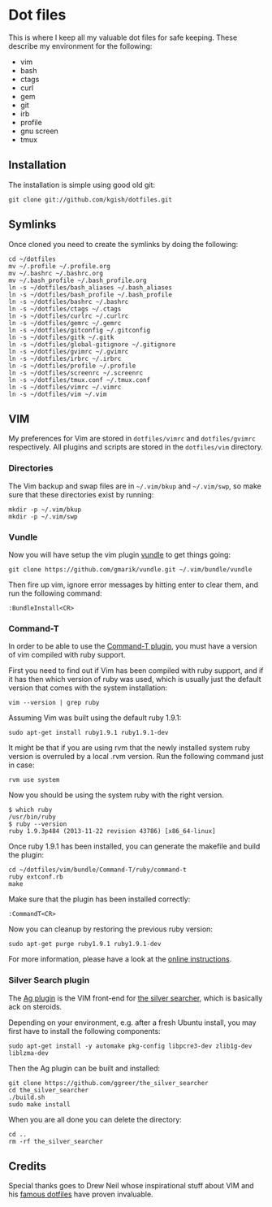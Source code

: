 # Dot files

This is where I keep all my valuable dot files for safe keeping. These describe my environment for the following:

* vim
* bash
* ctags
* curl
* gem
* git
* irb
* profile
* gnu screen
* tmux

## Installation

The installation is simple using good old git:

    git clone git://github.com/kgish/dotfiles.git

## Symlinks

Once cloned you need to create the symlinks by doing the following:

    cd ~/dotfiles
    mv ~/.profile ~/.profile.org
    mv ~/.bashrc ~/.bashrc.org
    mv ~/.bash_profile ~/.bash_profile.org
    ln -s ~/dotfiles/bash_aliases ~/.bash_aliases
    ln -s ~/dotfiles/bash_profile ~/.bash_profile
    ln -s ~/dotfiles/bashrc ~/.bashrc
    ln -s ~/dotfiles/ctags ~/.ctags
    ln -s ~/dotfiles/curlrc ~/.curlrc
    ln -s ~/dotfiles/gemrc ~/.gemrc
    ln -s ~/dotfiles/gitconfig ~/.gitconfig
    ln -s ~/dotfiles/gitk ~/.gitk
    ln -s ~/dotfiles/global-gitignore ~/.gitignore
    ln -s ~/dotfiles/gvimrc ~/.gvimrc
    ln -s ~/dotfiles/irbrc ~/.irbrc
    ln -s ~/dotfiles/profile ~/.profile
    ln -s ~/dotfiles/screenrc ~/.screenrc
    ln -s ~/dotfiles/tmux.conf ~/.tmux.conf
    ln -s ~/dotfiles/vimrc ~/.vimrc
    ln -s ~/dotfiles/vim ~/.vim

## VIM

My preferences for Vim are stored in `dotfiles/vimrc` and `dotfiles/gvimrc` respectively. All plugins and scripts are stored in the `dotfiles/vim` directory.

### Directories

The Vim backup and swap files are in `~/.vim/bkup` and `~/.vim/swp`, so make sure that these directories exist by running:

    mkdir -p ~/.vim/bkup
    mkdir -p ~/.vim/swp
    
### Vundle

Now you will have setup the vim plugin [vundle][vundle] to get things going:

    git clone https://github.com/gmarik/vundle.git ~/.vim/bundle/vundle

Then fire up vim, ignore error messages by hitting enter to clear them, and run the following command:

    :BundleInstall<CR>

### Command-T

In order to be able to use the [Command-T plugin][commandt], you must have a version of vim compiled with ruby support. 

First you need to find out if Vim has been compiled with ruby support, and if it has then which version of ruby was used, which is usually just the default version that comes with the system installation:

    vim --version | grep ruby

Assuming Vim was built using the default ruby 1.9.1:

    sudo apt-get install ruby1.9.1 ruby1.9.1-dev
    
It might be that if you are using rvm that the newly installed system ruby version is overruled by a local .rvm version. Run the following command just in case:

    rvm use system
    
Now you should be using the system ruby with the right version.

    $ which ruby
    /usr/bin/ruby
    $ ruby --version
    ruby 1.9.3p484 (2013-11-22 revision 43786) [x86_64-linux]
    
Once ruby 1.9.1 has been installed, you can generate the makefile and build the plugin:

    cd ~/dotfiles/vim/bundle/Command-T/ruby/command-t
    ruby extconf.rb
    make
    
Make sure that the plugin has been installed correctly:

    :CommandT<CR>
    
Now you can cleanup by restoring the previous ruby version:

    sudo apt-get purge ruby1.9.1 ruby1.9.1-dev

For more information, please have a look at the [online instructions][instructions].

### Silver Search plugin

The [Ag plugin][agvim] is the VIM front-end for [the silver searcher][silversearcher], which is basically ack on steroids. 

Depending on your environment, e.g. after a fresh Ubuntu install, you may first have to install the following components:

    sudo apt-get install -y automake pkg-config libpcre3-dev zlib1g-dev liblzma-dev

Then the Ag plugin can be built and installed:

    git clone https://github.com/ggreer/the_silver_searcher
    cd the_silver_searcher
    ./build.sh
    sudo make install 
    
When you are all done you can delete the directory:

    cd ..
    rm -rf the_silver_searcher

## Credits
Special thanks goes to Drew Neil whose inspirational stuff about VIM and his [famous dotfiles][dotfiles] have proven invaluable.

[dotfiles]: https://github.com/nelstrom/dotfiles
[vundle]: https://github.com/gmarik/vundle
[commandt]: https://github.com/wincent/Command-T
[instructions]: https://github.com/wincent/Command-T/blob/master/doc/command-t.txt 
[agvim]: https://github.com/rking/ag.vim
[silversearcher]:  https://github.com/ggreer/the_silver_searcher

